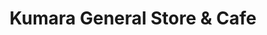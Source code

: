 ---
title: "Kumara General Store & Cafe"
url: /kumara/kumara-general-store-and-cafe/
shop: convenience
---